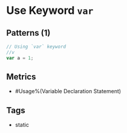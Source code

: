 # Use Keyword `var`

## Patterns (1)

```js
// Using `var` keyword
//v
var a = 1;
```

## Metrics

* #Usage%(Variable Declaration Statement)

## Tags

* static
